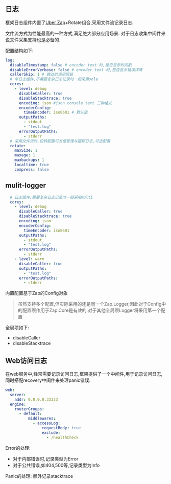 ## 日志

框架日志组件内置了[Uber Zap](http://go.uber.org/zap)+Rotate组合,采用文件流记录日志.

文件流方式为性能最高的一种方式,满足绝大部分应用场景. 对于日志收集中间件来说文件采集支持也是必备的.

配置结构如下:

```yaml
log:
  disableTimestamp: false # encoder text 时,是否显示时间戳
  disableErrorVerbose: false # encoder text 时,是否显示错误详情
  callerSkip: 1 # 跳过的调用层级
  # 单日志组件,不需要复杂日志记录时一般采用sole
  cores:
    - level: debug
      disableCaller: true
      disableStacktrace: true
      encoding: json #json console text 三种格式
      encoderConfig:
        timeEncoder: iso8601 # 默认值
      outputPaths:
        - stdout
        - "test.log"
      errorOutputPaths:
        - stderr
  # 采用文件流时,轮转配置可方便管理与跟踪日志,可选配置
  rotate:
    maxSize: 1
    maxage: 1
    maxbackups: 1
    localtime: true
    compress: false
```
## mulit-logger

```yaml
  # 日志组件,需要复杂日志记录时一般采用multi
  cores:
    - level: debug 
      disableCaller: true
      disableStacktrace: true
      encoding: json
      encoderConfig:
        timeEncoder: iso8601
      outputPaths:
        - stdout
        - "test.log"
      errorOutputPaths:
        - stderr
    - level: warn 
      disableCaller: true
      outputPaths: 
        - "test.log"
      errorOutputPaths:
        - stderr
```
内置配置基于Zap的Config对象
> 虽然支持多个配置,但实际采用的还是同一个Zap.Logger,因此对于Config中的配置项作用于Zap.Core是有效的.对于其他全局项Logger将采用第一个配置

全局项如下:
- disableCaller
- disableStacktrace

## Web访问日志

在web服务中,经常需要记录访问日志,框架提供了一个中间件,用于记录访问日志,同时搭配recovery中间件来处理panic错误.

```yaml
web:
  server:
    addr: 0.0.0.0:33333
  engine:
    routerGroups:
      - default:
          middlewares:
            - accessLog:
                requestBody: true
                exclude:
                  - /healthCheck
```

Error的处理: 
  - 对于内部错误时,记录类型为Error
  - 对于公共错误,如404,500等,记录类型为Info

Panic的处理: 额外记录stacktrace
